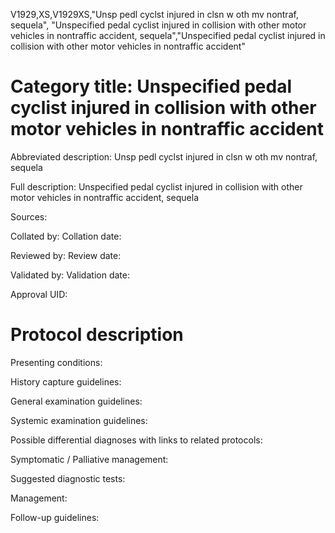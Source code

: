 V1929,XS,V1929XS,"Unsp pedl cyclst injured in clsn w oth mv nontraf, sequela", "Unspecified pedal cyclist injured in collision with other motor vehicles in nontraffic accident, sequela","Unspecified pedal cyclist injured in collision with other motor vehicles in nontraffic accident"
# Category title: Unspecified pedal cyclist injured in collision with other motor vehicles in nontraffic accident

Abbreviated description: Unsp pedl cyclst injured in clsn w oth mv nontraf, sequela

Full description: Unspecified pedal cyclist injured in collision with other motor vehicles in nontraffic accident, sequela

Sources:

Collated by:
Collation date:

Reviewed by:
Review date:

Validated by:
Validation date:

Approval UID:

# Protocol description

Presenting conditions:

History capture guidelines:

General examination guidelines:

Systemic examination guidelines:

Possible differential diagnoses with links to related protocols:

Symptomatic / Palliative management:

Suggested diagnostic tests:

Management:

Follow-up guidelines:
